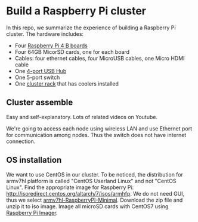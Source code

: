 # Build a Raspberry Pi cluster
In this repo, we summarize the experience of building a Raspberry Pi cluster. 
The hardware includes:
- Four [Raspberry Pi 4 B boards](https://smile.amazon.com/gp/product/B07TC2BK1X/ref=ppx_yo_dt_b_asin_title_o03_s01?ie=UTF8&psc=1)
- Four 64GB MicorSD cards, one for each board
- Cables: four ethernet cables, four MicroUSB cables, one Micro HDMI cable
- One [4-port USB Hub](https://www.amazon.com/Transcend-Information-SuperSpeed-USB-TS-HUB3K/dp/B005D69QD8/ref=sr_1_2?dchild=1&keywords=transend+4-hub&qid=1591331613&s=electronics&sr=1-2)
- One 5-port switch
- One [cluster rack](https://smile.amazon.com/gp/product/B07CTG5N3V/ref=ppx_yo_dt_b_asin_title_o02_s00?ie=UTF8&psc=1) that has coolers installed
## Cluster assemble
Easy and self-explanatory. Lots of related videos on Youtube. 

We're going to access each node using wireless LAN and use Ethernet port for communication among nodes. Thus the switch does not have internet connection.
## OS installation
We want to use CentOS in our cluster. To be noticed, the distribution for armv7hl platform is called "CentOS Userland Linux" and not "CentOS Linux". Find the appropriate image for Raspberry Pi: http://isoredirect.centos.org/altarch/7/isos/armhfp. We do not need GUI, thus we select [armv7hl-RaspberryPI-Minimal](http://mirror.dal.nexril.net/centos-altarch/7.8.2003/isos/armhfp/CentOS-Userland-7-armv7hl-RaspberryPI-Minimal-4-2003-sda.raw.xz). Download the zip file and unzip it to iso image. Image all microSD cards with CentOS7 using [Raspberry Pi Imager](https://www.raspberrypi.org/blog/raspberry-pi-imager-imaging-utility/).